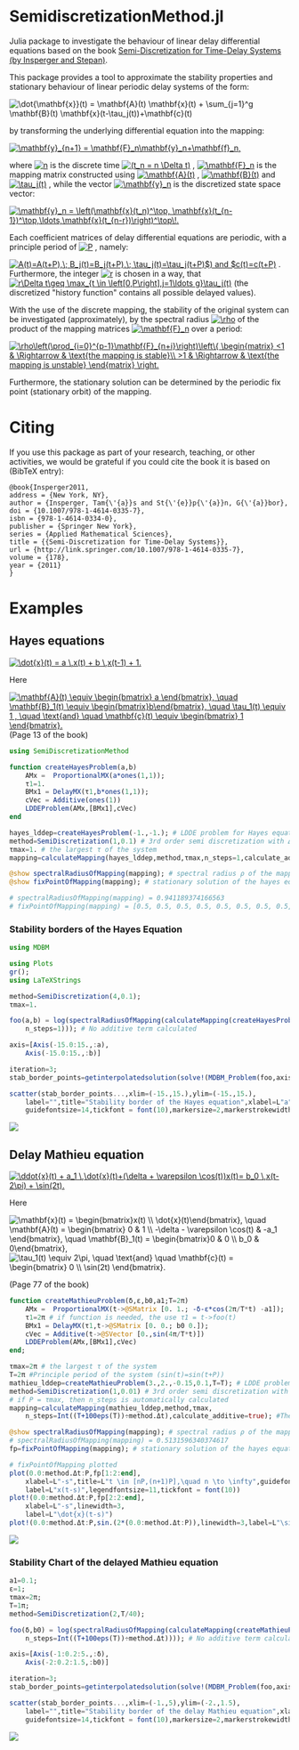 # SemidiscretizationMethod.jl

Julia package to investigate the behaviour of linear delay differential equations based on the book 
[Semi-Discretization for Time-Delay Systems (by Insperger and Stepan)](http://link.springer.com/10.1007/978-1-4614-0335-7).

This package provides a tool to approximate the stability properties and stationary behaviour of linear periodic delay systems of the form:

<!-- $$\dot{\mathbf{x}}(t) = \mathbf{A}(t) \mathbf{x}(t) + \sum_{j=1}^g \mathbf{B}(t) \mathbf{x}(t-\tau_j(t))+\mathbf{c}(t)$$ -->

<img src="https://latex.codecogs.com/gif.latex?\dot{\mathbf{x}}(t)&space;=&space;\mathbf{A}(t)&space;\mathbf{x}(t)&space;&plus;&space;\sum_{j=1}^g&space;\mathbf{B}(t)&space;\mathbf{x}(t-\tau_j(t))&plus;\mathbf{c}(t)" title="\dot{\mathbf{x}}(t) = \mathbf{A}(t) \mathbf{x}(t) + \sum_{j=1}^g \mathbf{B}(t) \mathbf{x}(t-\tau_j(t))+\mathbf{c}(t)" />

by transforming the underlying differential equation into the mapping:
<!-- $$\mathbf{y}_{n+1} = \mathbf{F}_n\mathbf{y}_n+\mathbf{f}_n,$$ -->

<a href="https://www.codecogs.com/eqnedit.php?latex=\mathbf{y}_{n&plus;1}&space;=&space;\mathbf{F}_n\mathbf{y}_n&plus;\mathbf{f}_n," target="_blank"><img src="https://latex.codecogs.com/gif.latex?\mathbf{y}_{n&plus;1}&space;=&space;\mathbf{F}_n\mathbf{y}_n&plus;\mathbf{f}_n," title="\mathbf{y}_{n+1} = \mathbf{F}_n\mathbf{y}_n+\mathbf{f}_n," /></a>

where <!-- $n$ -->
<a href="https://www.codecogs.com/eqnedit.php?latex=n" target="_blank"><img src="https://latex.codecogs.com/gif.latex?n" title="n" /></a>
is the discrete time <!-- ($t_n = n \Delta t$) -->
<a href="https://www.codecogs.com/eqnedit.php?latex=(t_n&space;=&space;n&space;\Delta&space;t)" target="_blank"><img src="https://latex.codecogs.com/gif.latex?(t_n&space;=&space;n&space;\Delta&space;t)" title="(t_n = n \Delta t)" /></a>
, <!-- $\mathbf{F}_n$ -->
<a href="https://www.codecogs.com/eqnedit.php?latex=\mathbf{F}_n" target="_blank"><img src="https://latex.codecogs.com/gif.latex?\mathbf{F}_n" title="\mathbf{F}_n" /></a>
 is the mapping matrix constructed using <!-- $\mathbf{A}(t)$ -->
<a href="https://www.codecogs.com/eqnedit.php?latex=\mathbf{A}(t)" target="_blank"><img src="https://latex.codecogs.com/gif.latex?\mathbf{A}(t)" title="\mathbf{A}(t)" /></a>
, <!-- $\mathbf{B}(t)$ -->
<a href="https://www.codecogs.com/eqnedit.php?latex=\mathbf{B}(t)" target="_blank"><img src="https://latex.codecogs.com/gif.latex?\mathbf{B}(t)" title="\mathbf{B}(t)" /></a>
and <!-- $\tau_j(t)$ -->
<a href="https://www.codecogs.com/eqnedit.php?latex=\tau_j(t)" target="_blank"><img src="https://latex.codecogs.com/gif.latex?\tau_j(t)" title="\tau_j(t)" /></a>
, while the vector <!-- $\mathbf{y}_n$ -->
<a href="https://www.codecogs.com/eqnedit.php?latex=\mathbf{y}_n" target="_blank"><img src="https://latex.codecogs.com/gif.latex?\mathbf{y}_n" title="\mathbf{y}_n" /></a>
is the discretized state space vector:

<!-- $$ \mathbf{y}_n = \left(\mathbf{x}(t_n)^\top, \mathbf{x}(t_{n-1})^\top,\ldots,\mathbf{x}(t_{n-r})\right)^\top\!.$$ -->
<a href="https://www.codecogs.com/eqnedit.php?latex=\mathbf{y}_n&space;=&space;\left(\mathbf{x}(t_n)^\top,&space;\mathbf{x}(t_{n-1})^\top,\ldots,\mathbf{x}(t_{n-r})\right)^\top\!." target="_blank"><img src="https://latex.codecogs.com/gif.latex?\mathbf{y}_n&space;=&space;\left(\mathbf{x}(t_n)^\top,&space;\mathbf{x}(t_{n-1})^\top,\ldots,\mathbf{x}(t_{n-r})\right)^\top\!." title="\mathbf{y}_n = \left(\mathbf{x}(t_n)^\top, \mathbf{x}(t_{n-1})^\top,\ldots,\mathbf{x}(t_{n-r})\right)^\top\!." /></a>

Each coefficient matrices of delay differential equations are periodic, with a principle period of <!-- $P$ -->
<a href="https://www.codecogs.com/eqnedit.php?latex=P" target="_blank"><img src="https://latex.codecogs.com/gif.latex?P" title="P" /></a>
, namely:
<!-- $A(t)=A(t+P),\; B_j(t)=B_j(t+P),\; \tau_j(t)=\tau_j(t+P)$) and $c(t)=c(t+P)$ -->
<a href="https://www.codecogs.com/eqnedit.php?latex=A(t)=A(t+P),\; B_j(t)=B_j(t+P),\; \tau_j(t)=\tau_j(t+P)$) and $c(t)=c(t+P)" target="_blank"><img src="https://latex.codecogs.com/gif.latex?A(t)=A(t+P),\; B_j(t)=B_j(t+P),\; \tau_j(t)=\tau_j(t+P)$) and $c(t)=c(t+P)" title="A(t)=A(t+P),\; B_j(t)=B_j(t+P),\; \tau_j(t)=\tau_j(t+P)$) and $c(t)=c(t+P)" /></a>
.  
Furthermore, the integer <!-- $r$ -->
<a href="https://www.codecogs.com/eqnedit.php?latex=r" target="_blank"><img src="https://latex.codecogs.com/gif.latex?r" title="r" /></a>
 is chosen in a way, that <!-- $r\Delta t\geq \max_{t \in \left[0,P\right],j=1\ldots g}\tau_j(t)$ -->
<a href="https://www.codecogs.com/eqnedit.php?latex=\inline&space;r\Delta&space;t\geq&space;\max_{t&space;\in&space;\left[0,P\right],j=1\ldots&space;g}\tau_j(t)" target="_blank"><img src="https://latex.codecogs.com/gif.latex?\inline&space;r\Delta&space;t\geq&space;\max_{t&space;\in&space;\left[0,P\right],j=1\ldots&space;g}\tau_j(t)" title="r\Delta t\geq \max_{t \in \left[0,P\right],j=1\ldots g}\tau_j(t)" /></a>
 (the discretized "history function" contains all possible delayed values).  

With the use of the discrete mapping, the stability of the original system can be investigated (approximately), by the spectral radius <!-- $\rho$ -->
<a href="https://www.codecogs.com/eqnedit.php?latex=\rho" target="_blank"><img src="https://latex.codecogs.com/gif.latex?\rho" title="\rho" /></a>
 of the product of the mapping matrices <!-- $\mathbf{F}_n$ -->
<a href="https://www.codecogs.com/eqnedit.php?latex=\mathbf{F}_n" target="_blank"><img src="https://latex.codecogs.com/gif.latex?\mathbf{F}_n" title="\mathbf{F}_n" /></a>
 over a period:

<!-- $$\rho\left(\prod_{i=0}^{p-1}\mathbf{F}_{n+i}\right)\left\{
    \begin{matrix}
    <1 & \Rightarrow & \text{the mapping is stable}\\
    >1 & \Rightarrow & \text{the mapping is unstable}
    \end{matrix}
    \right.$$ -->
<a href="https://www.codecogs.com/eqnedit.php?latex=\rho\left(\prod_{i=0}^{p-1}\mathbf{F}_{n&plus;i}\right)\left\{&space;\begin{matrix}&space;<1&space;&&space;\Rightarrow&space;&&space;\text{the&space;mapping&space;is&space;stable}\\&space;>1&space;&&space;\Rightarrow&space;&&space;\text{the&space;mapping&space;is&space;unstable}&space;\end{matrix}&space;\right." target="_blank"><img src="https://latex.codecogs.com/gif.latex?\rho\left(\prod_{i=0}^{p-1}\mathbf{F}_{n&plus;i}\right)\left\{&space;\begin{matrix}&space;<1&space;&&space;\Rightarrow&space;&&space;\text{the&space;mapping&space;is&space;stable}\\&space;>1&space;&&space;\Rightarrow&space;&&space;\text{the&space;mapping&space;is&space;unstable}&space;\end{matrix}&space;\right." title="\rho\left(\prod_{i=0}^{p-1}\mathbf{F}_{n+i}\right)\left\{ \begin{matrix} <1 & \Rightarrow & \text{the mapping is stable}\\ >1 & \Rightarrow & \text{the mapping is unstable} \end{matrix} \right." /></a>

Furthermore, the stationary solution can be determined by the periodic fix point (stationary orbit) of the mapping.
# Citing

If you use this package as part of your research, teaching, or other activities, we would be grateful if you could cite the book it is based on (BibTeX entry):
```
@book{Insperger2011,
address = {New York, NY},
author = {Insperger, Tam{\'{a}}s and St{\'{e}}p{\'{a}}n, G{\'{a}}bor},
doi = {10.1007/978-1-4614-0335-7},
isbn = {978-1-4614-0334-0},
publisher = {Springer New York},
series = {Applied Mathematical Sciences},
title = {{Semi-Discretization for Time-Delay Systems}},
url = {http://link.springer.com/10.1007/978-1-4614-0335-7},
volume = {178},
year = {2011}
}
```

# Examples
## Hayes equations
<!-- $$\dot{x}(t) = a \,x(t) + b \,x(t-1) + 1,$$ -->
<a href="https://www.codecogs.com/eqnedit.php?latex=\dot{x}(t)&space;=&space;a&space;\,x(t)&space;&plus;&space;b&space;\,x(t-1)&space;&plus;&space;1," target="_blank"><img src="https://latex.codecogs.com/gif.latex?\dot{x}(t)&space;=&space;a&space;\,x(t)&space;&plus;&space;b&space;\,x(t-1)&space;&plus;&space;1." title="\dot{x}(t) = a \,x(t) + b \,x(t-1) + 1." /></a>

Here 

<!-- $$ \mathbf{A}(t) \equiv \begin{bmatrix} a \end{bmatrix},
\quad \mathbf{B}_1(t) \equiv \begin{bmatrix}b\end{bmatrix},
\quad \tau_1(t) \equiv 1 , 
\quad \text{and} \quad \mathbf{c}(t) \equiv \begin{bmatrix} 1 \end{bmatrix}.$$ -->
<a href="https://www.codecogs.com/eqnedit.php?latex=\mathbf{A}(t)&space;\equiv&space;\begin{bmatrix}&space;a&space;\end{bmatrix},&space;\quad&space;\mathbf{B}_1(t)&space;\equiv&space;\begin{bmatrix}b\end{bmatrix},&space;\quad&space;\tau_1(t)&space;\equiv&space;1&space;,&space;\quad&space;\text{and}&space;\quad&space;\mathbf{c}(t)&space;\equiv&space;\begin{bmatrix}&space;1&space;\end{bmatrix}" target="_blank"><img src="https://latex.codecogs.com/gif.latex?\mathbf{A}(t)&space;\equiv&space;\begin{bmatrix}&space;a&space;\end{bmatrix},&space;\quad&space;\mathbf{B}_1(t)&space;\equiv&space;\begin{bmatrix}b\end{bmatrix},&space;\quad&space;\tau_1(t)&space;\equiv&space;1&space;,&space;\quad&space;\text{and}&space;\quad&space;\mathbf{c}(t)&space;\equiv&space;\begin{bmatrix}&space;1&space;\end{bmatrix}." title="\mathbf{A}(t) \equiv \begin{bmatrix} a \end{bmatrix}, \quad \mathbf{B}_1(t) \equiv \begin{bmatrix}b\end{bmatrix}, \quad \tau_1(t) \equiv 1 , \quad \text{and} \quad \mathbf{c}(t) \equiv \begin{bmatrix} 1 \end{bmatrix}." /></a>  
(Page 13 of the book)

```julia
using SemiDiscretizationMethod
```

```julia
function createHayesProblem(a,b)
    AMx =  ProportionalMX(a*ones(1,1));
    τ1=1. 
    BMx1 = DelayMX(τ1,b*ones(1,1));
    cVec = Additive(ones(1))
    LDDEProblem(AMx,[BMx1],cVec)
end
```

```julia
hayes_lddep=createHayesProblem(-1.,-1.); # LDDE problem for Hayes equation
method=SemiDiscretization(1,0.1) # 3rd order semi discretization with Δt=0.1
τmax=1. # the largest τ of the system
mapping=calculateMapping(hayes_lddep,method,τmax,n_steps=1,calculate_additive=true); #The discrete mapping of the system
```

```julia
@show spectralRadiusOfMapping(mapping); # spectral radius ρ of the mapping matrix (ρ>1 unstable, ρ<1 stable)
@show fixPointOfMapping(mapping); # stationary solution of the hayes equation (equilibrium position)

# spectralRadiusOfMapping(mapping) = 0.941189374166563
# fixPointOfMapping(mapping) = [0.5, 0.5, 0.5, 0.5, 0.5, 0.5, 0.5, 0.5, 0.5, 0.5, 0.5]
```
### Stability borders of the Hayes Equation
```julia
using MDBM

using Plots
gr();
using LaTeXStrings
```
```julia
method=SemiDiscretization(4,0.1);
τmax=1.

foo(a,b) = log(spectralRadiusOfMapping(calculateMapping(createHayesProblem(a,b),method,τmax,
    n_steps=1))); # No additive term calculated

axis=[Axis(-15.0:15.,:a),
    Axis(-15.0:15.,:b)]

iteration=3;
stab_border_points=getinterpolatedsolution(solve!(MDBM_Problem(foo,axis),iteration));

scatter(stab_border_points...,xlim=(-15.,15.),ylim=(-15.,15.),
    label="",title="Stability border of the Hayes equation",xlabel=L"a",ylabel=L"b",
    guidefontsize=14,tickfont = font(10),markersize=2,markerstrokewidth=0)
```
![](./assets/HayesStability.png)
## Delay Mathieu equation
<!-- $$\ddot{x}(t) + a_1 \,\dot{x}(t)+(\delta + \varepsilon \cos(t))x(t)= b_0 \,x(t-2\pi) + \sin(2t)$$ -->
<a href="https://www.codecogs.com/eqnedit.php?latex=\ddot{x}(t)&space;&plus;&space;a_1&space;\,\dot{x}(t)&plus;(\delta&space;&plus;&space;\varepsilon&space;\cos(t))x(t)=&space;b_0&space;\,x(t-2\pi)&space;&plus;&space;\sin(2t)" target="_blank"><img src="https://latex.codecogs.com/gif.latex?\ddot{x}(t)&space;&plus;&space;a_1&space;\,\dot{x}(t)&plus;(\delta&space;&plus;&space;\varepsilon&space;\cos(t))x(t)=&space;b_0&space;\,x(t-2\pi)&space;&plus;&space;\sin(2t)." title="\ddot{x}(t) + a_1 \,\dot{x}(t)+(\delta + \varepsilon \cos(t))x(t)= b_0 \,x(t-2\pi) + \sin(2t)." /></a>

Here 
<!-- $$ \mathbf{x}(t) = \begin{bmatrix}x(t) \\ \dot{x}(t)\end{bmatrix}, \quad
\mathbf{A}(t) = \begin{bmatrix} 0 & 1 \\ -\delta - \varepsilon \cos(t) & -a_1 \end{bmatrix},
\quad \mathbf{B}_1(t) = \begin{bmatrix}0 & 0 \\ b_0 & 0\end{bmatrix},
\quad \tau_1(t) \equiv 2\pi, 
\quad \text{and} \quad \mathbf{c}(t) = \begin{bmatrix} 0 \\ \sin(2t) \end{bmatrix}.$$ -->
<img src="https://latex.codecogs.com/gif.latex?\mathbf{x}(t)&space;=&space;\begin{bmatrix}x(t)&space;\\&space;\dot{x}(t)\end{bmatrix},&space;\quad&space;\mathbf{A}(t)&space;=&space;\begin{bmatrix}&space;0&space;&&space;1&space;\\&space;-\delta&space;-&space;\varepsilon&space;\cos(t)&space;&&space;-a_1&space;\end{bmatrix},&space;\quad&space;\mathbf{B}_1(t)&space;=&space;\begin{bmatrix}0&space;&&space;0&space;\\&space;b_0&space;&&space;0\end{bmatrix}," title="\mathbf{x}(t) = \begin{bmatrix}x(t) \\ \dot{x}(t)\end{bmatrix}, \quad \mathbf{A}(t) = \begin{bmatrix} 0 & 1 \\ -\delta - \varepsilon \cos(t) & -a_1 \end{bmatrix}, \quad \mathbf{B}_1(t) = \begin{bmatrix}0 & 0 \\ b_0 & 0\end{bmatrix}," />  
<br>
<img src="https://latex.codecogs.com/gif.latex?\tau_1(t)&space;\equiv&space;2\pi,&space;\quad&space;\text{and}&space;\quad&space;\mathbf{c}(t)&space;=&space;\begin{bmatrix}&space;0&space;\\&space;\sin(2t)&space;\end{bmatrix}." title="\tau_1(t) \equiv 2\pi, \quad \text{and} \quad \mathbf{c}(t) = \begin{bmatrix} 0 \\ \sin(2t) \end{bmatrix}." />

(Page 77 of the book)

```julia
function createMathieuProblem(δ,ε,b0,a1;T=2π)
    AMx =  ProportionalMX(t->@SMatrix [0. 1.; -δ-ε*cos(2π/T*t) -a1]);
    τ1=2π # if function is needed, the use τ1 = t->foo(t)
    BMx1 = DelayMX(τ1,t->@SMatrix [0. 0.; b0 0.]);
    cVec = Additive(t->@SVector [0.,sin(4π/T*t)])
    LDDEProblem(AMx,[BMx1],cVec)
end;
```
```julia
τmax=2π # the largest τ of the system
T=2π #Principle period of the system (sin(t)=sin(t+P)) 
mathieu_lddep=createMathieuProblem(3.,2.,-0.15,0.1,T=T); # LDDE problem for Hayes equation
method=SemiDiscretization(1,0.01) # 3rd order semi discretization with Δt=0.1
# if P = τmax, then n_steps is automatically calculated
mapping=calculateMapping(mathieu_lddep,method,τmax,
    n_steps=Int((T+100eps(T))÷method.Δt),calculate_additive=true); #The discrete mapping of the system

@show spectralRadiusOfMapping(mapping); # spectral radius ρ of the mapping matrix (ρ>1 unstable, ρ<1 stable)
# spectralRadiusOfMapping(mapping) = 0.5131596340374617
fp=fixPointOfMapping(mapping); # stationary solution of the hayes equation (equilibrium position)

# fixPointOfMapping plotted
plot(0.0:method.Δt:P,fp[1:2:end],
    xlabel=L"-s",title=L"t \in [nP,(n+1)P],\quad n \to \infty",guidefontsize=14,linewidth=3,
    label=L"x(t-s)",legendfontsize=11,tickfont = font(10))
plot!(0.0:method.Δt:P,fp[2:2:end],
    xlabel=L"-s",linewidth=3,
    label=L"\dot{x}(t-s)")
plot!(0.0:method.Δt:P,sin.(2*(0.0:method.Δt:P)),linewidth=3,label=L"\sin(2t)")
```
![](./assets/MathieuStationary.png)
### Stability Chart of the delayed Mathieu equation
```julia
a1=0.1;
ε=1;
τmax=2π;
T=1π;
method=SemiDiscretization(2,T/40);

foo(δ,b0) = log(spectralRadiusOfMapping(calculateMapping(createMathieuProblem(δ,ε,b0,a1,T=T),method,τmax,
    n_steps=Int((T+100eps(T))÷method.Δt)))); # No additive term calculated

axis=[Axis(-1:0.2:5.,:δ),
    Axis(-2:0.2:1.5,:b0)]
```
```julia
iteration=3;
stab_border_points=getinterpolatedsolution(solve!(MDBM_Problem(foo,axis),iteration));

scatter(stab_border_points...,xlim=(-1.,5),ylim=(-2.,1.5),
    label="",title="Stability border of the delay Mathieu equation",xlabel=L"\delta",ylabel=L"b_0",
    guidefontsize=14,tickfont = font(10),markersize=2,markerstrokewidth=0)
```
![](./assets/MathieuStability.png)
